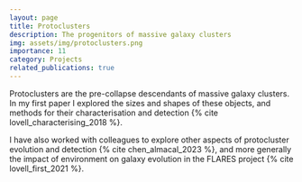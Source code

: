 ```yaml
---
layout: page
title: Protoclusters
description: The progenitors of massive galaxy clusters
img: assets/img/protoclusters.png
importance: 11
category: Projects
related_publications: true
---
```


Protoclusters are the pre-collapse descendants of massive galaxy clusters.
In my first paper I explored the sizes and shapes of these objects, and methods for their characterisation and detection {% cite lovell_characterising_2018 %}.

I have also worked with colleagues to explore other aspects of protocluster evolution and detection {% cite chen_almacal_2023 %}, and more generally the impact of environment on galaxy evolution in the FLARES project {% cite lovell_first_2021 %}.


